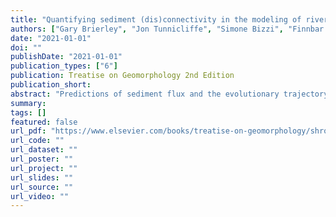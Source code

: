 ```yaml
---
title: "Quantifying sediment (dis)connectivity in the modeling of river systems"
authors: ["Gary Brierley", "Jon Tunnicliffe", "Simone Bizzi", "Finnbar Lee", "George Perry", "Ronald Pöppl", "Kirstie Fryirs"]
date: "2021-01-01"
doi: ""
publishDate: "2021-01-01"
publication_types: ["6"]
publication: Treatise on Geomorphology 2nd Edition
publication_short:
abstract: "Predictions of sediment flux and the evolutionary trajectory of river systems cannot be conducted effectively independent from quantitative understandings of sediment (dis)connectivity. This requires analysis of structural and functional interactions within and between landscape compartments, and the way these interactions play out at the catchment scale. Building upon a conceptualization of connected and disconnected landscapes, this chapter reviews recent modeling applications that quantify these cross-scalar relationships, highlighting applications in different settings. A summary of approaches to analysis of ecological (dis)connectivity relationships in river systems highlights significant prospects for future interdisciplinary research applications."
summary:
tags: []
featured: false
url_pdf: "https://www.elsevier.com/books/treatise-on-geomorphology/shroder/978-0-12-818234-5"
url_code: ""
url_dataset: ""
url_poster: ""
url_project: ""
url_slides: ""
url_source: ""
url_video: ""
---
```

